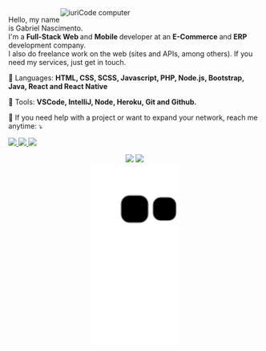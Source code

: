 <img src = "https://raw.githubusercontent.com/MicaelliMedeiros/micaellimedeiros/master/image/computer-illustration.png" min-width = "400px" max-width = "400px" width = "400px" align = "right" alt = "iuriCode computer">

<p align = "left">
  Hello, my name is Gabriel Nascimento. <br/> 
  I'm a <strong> Full-Stack Web </strong> and <strong> Mobile </strong> developer at an <strong> E-Commerce </strong> and <strong> ERP </strong> development company. <br/>
  I also do freelance work on the web (sites and APIs, among others). If you need my services, just get in touch.
</p>

<p align = "left">
  🦄 Languages: <strong> HTML, CSS, SCSS, Javascript, PHP, Node.js, Bootstrap, Java, React and React Native </strong>
</p>

<p align = "left">
  💼 Tools: <strong> VSCode, IntelliJ, Node, Heroku, Git and Github. </strong>
</p>

<p align = "left">
  💌 If you need help with a project or want to expand your network, reach me anytime: ⤵️
</p>

<p align = "left">
  <a href="mailto:gsnaxsi@gmail.com" alt="Gmail">
  <img src = "https://img.shields.io/badge/-Gmail-FF0000?style=flat-square&labelColor=FF0000&logo=gmail&logoColor=white&link=LINK-DO-SEU-EMAIL" /> </a>
  
  <a href="https://wa.me/5518998138357" alt="WhatsApp">
  <img src = "https://img.shields.io/badge/-WhatsApp-25d366?style=flat-square&labelColor=25d366&logo=whatsapp&logoColor=white&link=API-DO-SEU-WHATSAPP" /> </a>

  <a href="https://instagram.com/gs_nasc" alt="Instagram">
  <img src = "https://img.shields.io/badge/-Instagram-DF0174?style=flat-square&labelColor=DF0174&logo=instagram&logoColor=white&link=LINK-DO-SEU-INSTAGRAM" /> </a>
</p>

 <div align="center">
  <img height="180em" src="https://github-readme-stats.vercel.app/api?username=gs-nasc&count_private=true&show_icons=true&theme=dark&show_icons=true"/>
  <img height="180em" src="https://github-readme-stats.vercel.app/api/top-langs/?username=gs-nasc&layout=compact&theme=dark&langs_count=7"/>
</div>
<div align="center">
  <img height="360em" src="https://github.com/gs-nasc/gs-nasc/blob/output/github-contribution-grid-snake.svg" />
</div>
